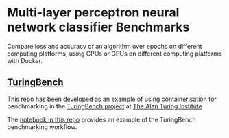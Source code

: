 Multi-layer perceptron neural network classifier Benchmarks
====

Compare loss and accuracy of an algorithm over epochs on different computing platforms, using CPUs or GPUs on different computing platforms with Docker.

[TuringBench](https://alan-turing-institute.github.io/data-science-benchmarking/)
----

This repo has been developed as an example of using containerisation for benchmarking in the [TuringBench project](https://alan-turing-institute.github.io/data-science-benchmarking/) at [The Alan Turing Institute](https://www.turing.ac.uk/)

The [notebook in this repo](https://github.com/edwardchalstrey1/scikit-learn-classifier/blob/master/sklearn_classifier_benchmarks.ipynb) provides an example of the TuringBench benchmarking workflow.
